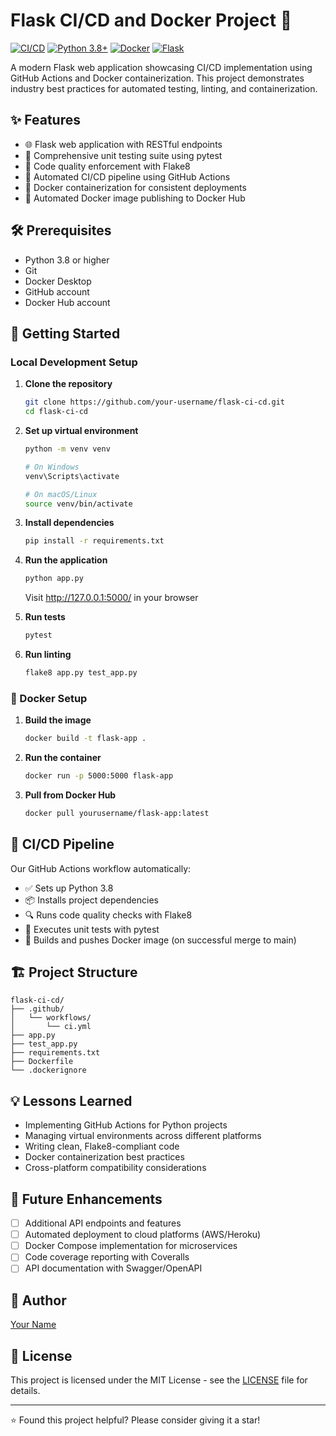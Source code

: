 # Flask CI/CD and Docker Project 🚀

[![CI/CD](https://github.com/your-username/flask-ci-cd/actions/workflows/ci.yml/badge.svg)](https://github.com/your-username/flask-ci-cd/actions)
[![Python 3.8+](https://img.shields.io/badge/python-3.8+-blue.svg)](https://www.python.org/downloads/)
[![Docker](https://img.shields.io/badge/docker-%230db7ed.svg?style=flat&logo=docker&logoColor=white)](https://www.docker.com/)
[![Flask](https://img.shields.io/badge/flask-%23000.svg?style=flat&logo=flask&logoColor=white)](https://flask.palletsprojects.com/)

A modern Flask web application showcasing CI/CD implementation using GitHub Actions and Docker containerization. This project demonstrates industry best practices for automated testing, linting, and containerization.

## ✨ Features

- 🌐 Flask web application with RESTful endpoints
- 🧪 Comprehensive unit testing suite using pytest
- 📝 Code quality enforcement with Flake8
- 🔄 Automated CI/CD pipeline using GitHub Actions
- 🐳 Docker containerization for consistent deployments
- 🚀 Automated Docker image publishing to Docker Hub

## 🛠️ Prerequisites

- Python 3.8 or higher
- Git
- Docker Desktop
- GitHub account
- Docker Hub account

## 🚀 Getting Started

### Local Development Setup

1. **Clone the repository**
   ```bash
   git clone https://github.com/your-username/flask-ci-cd.git
   cd flask-ci-cd
   ```

2. **Set up virtual environment**
   ```bash
   python -m venv venv
   
   # On Windows
   venv\Scripts\activate
   
   # On macOS/Linux
   source venv/bin/activate
   ```

3. **Install dependencies**
   ```bash
   pip install -r requirements.txt
   ```

4. **Run the application**
   ```bash
   python app.py
   ```
   Visit http://127.0.0.1:5000/ in your browser

5. **Run tests**
   ```bash
   pytest
   ```

6. **Run linting**
   ```bash
   flake8 app.py test_app.py
   ```

### 🐳 Docker Setup

1. **Build the image**
   ```bash
   docker build -t flask-app .
   ```

2. **Run the container**
   ```bash
   docker run -p 5000:5000 flask-app
   ```

3. **Pull from Docker Hub**
   ```bash
   docker pull yourusername/flask-app:latest
   ```

## 🔄 CI/CD Pipeline

Our GitHub Actions workflow automatically:

- ✅ Sets up Python 3.8
- 📦 Installs project dependencies
- 🔍 Runs code quality checks with Flake8
- 🧪 Executes unit tests with pytest
- 🐳 Builds and pushes Docker image (on successful merge to main)

## 🏗️ Project Structure

```
flask-ci-cd/
├── .github/
│   └── workflows/
│       └── ci.yml
├── app.py
├── test_app.py
├── requirements.txt
├── Dockerfile
└── .dockerignore
```

## 💡 Lessons Learned

- Implementing GitHub Actions for Python projects
- Managing virtual environments across different platforms
- Writing clean, Flake8-compliant code
- Docker containerization best practices
- Cross-platform compatibility considerations

## 🚀 Future Enhancements

- [ ] Additional API endpoints and features
- [ ] Automated deployment to cloud platforms (AWS/Heroku)
- [ ] Docker Compose implementation for microservices
- [ ] Code coverage reporting with Coveralls
- [ ] API documentation with Swagger/OpenAPI

## 👤 Author

[Your Name](https://github.com/your-username)

## 📄 License

This project is licensed under the MIT License - see the [LICENSE](LICENSE) file for details.

---
⭐ Found this project helpful? Please consider giving it a star!
